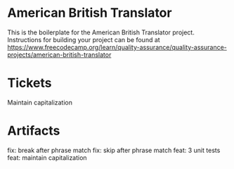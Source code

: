 # American British Translator

This is the boilerplate for the American British Translator project. Instructions for building your project can be found at https://www.freecodecamp.org/learn/quality-assurance/quality-assurance-projects/american-british-translator

# Tickets
Maintain capitalization

# Artifacts 
fix: break after phrase match
fix: skip after phrase match 
feat: 3 unit tests
feat: maintain capitalization
